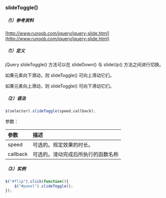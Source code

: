 ### slideToggle\(\)

##### （1）参考资料

[http://www.runoob.com/jquery/jquery-slide.html](http://www.runoob.com/jquery/jquery-slide.html)

##### （1）定义

jQuery slideToggle\(\) 方法可以在 slideDown\(\) 与 slideUp\(\) 方法之间进行切换。

如果元素向下滑动，则 slideToggle\(\) 可向上滑动它们。

如果元素向上滑动，则 slideToggle\(\) 可向下滑动它们。

##### （2）语法

```js
$(selector).slideToggle(speed,callback);
```

参数：

| 参数 | 描述 |
| :--- | :--- |
| speed | 可选的。规定效果的时长。 |
| callback | 可选的。滑动完成后所执行的函数名称 |

##### （3）实例

```js
$("#flip").click(function(){
    $("#panel").slideToggle();
});
```



